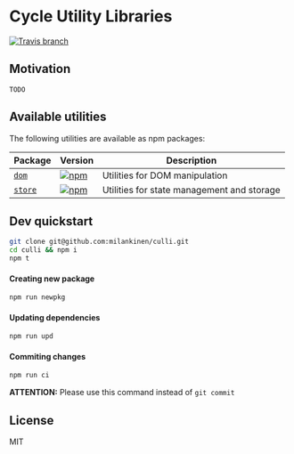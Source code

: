 # **C**ycle **U**ti**l**ity **Li**braries 

[![Travis branch](https://img.shields.io/travis/milankinen/culli/master.svg?style=flat-square)](https://travis-ci.org/milankinen/culli)

## Motivation 

`TODO`

## Available utilities

The following utilities are available as npm packages:

| **Package**                            | **Version**                                                                                                              | **Description** |
|----------------------------------------|--------------------------------------------------------------------------------------------------------------------------|-----------------|
| [`dom`](tree/master/packages/dom)      | [![npm](https://img.shields.io/npm/v/@culli/dom.svg?style=flat-square)](https://www.npmjs.com/package/@culli/dom)        | Utilities for DOM manipulation |
| [`store`](tree/master/packages/store)  | [![npm](https://img.shields.io/npm/v/@culli/store.svg?style=flat-square)](https://www.npmjs.com/package/@culli/store)    | Utilities for state management and storage |


## Dev quickstart

```bash
git clone git@github.com:milankinen/culli.git
cd culli && npm i
npm t
```

#### Creating new package

```bash
npm run newpkg
```

#### Updating dependencies

```bash 
npm run upd
```

#### Commiting changes

```bash
npm run ci
```

**ATTENTION:** Please use this command instead of `git commit`


## License

MIT
